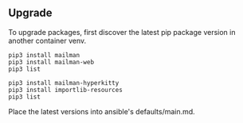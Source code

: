 
## Upgrade

To upgrade packages, first discover the latest pip package version in another container venv.  

```
pip3 install mailman
pip3 install mailman-web
pip3 list

pip3 install mailman-hyperkitty
pip3 install importlib-resources
pip3 list
```

Place the latest versions into ansible's defaults/main.md.



